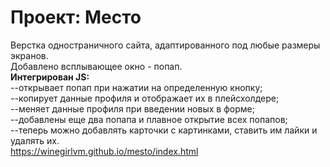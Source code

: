 # Проект: Место

Верстка одностраничного сайта, адаптированного под любые размеры экранов.  
Добавлено всплывающее окно - попап.  
**Интегрирован JS:**  
--открывает попап при нажатии на определенную кнопку;  
--копирует данные профиля и отображает их в плейсхолдере;  
--меняет данные профиля при введении новых в форме;  
--добавлены еще два попапа и плавное открытие всех попапов;  
--теперь можно добавлять карточки с картинками, ставить им лайки и удалять их.  
https://winegirlvm.github.io/mesto/index.html

